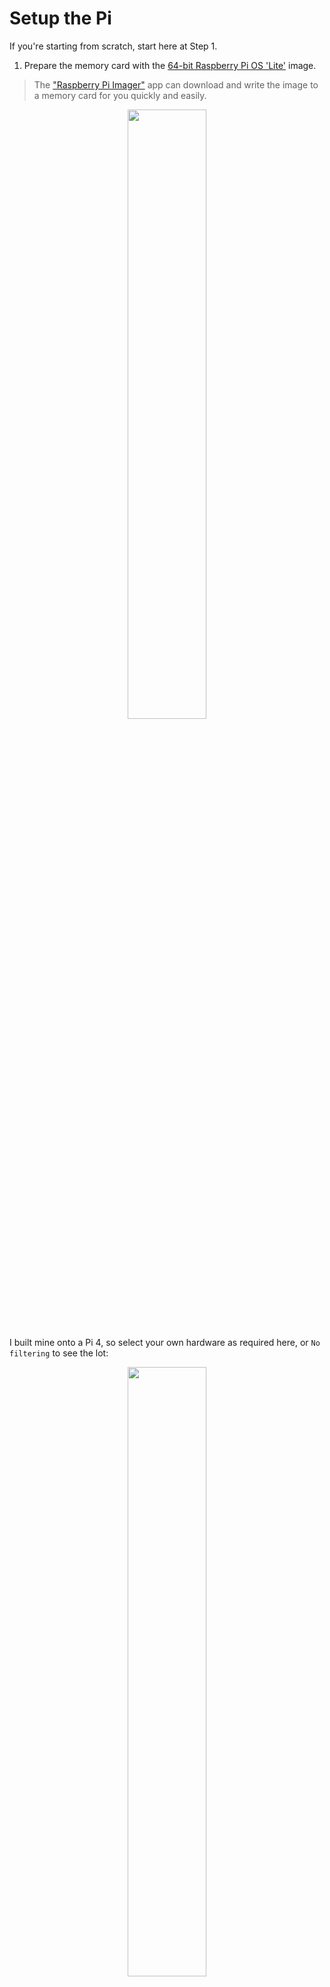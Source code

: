 # Setup the Pi

If you're starting from scratch, start here at Step 1.


1. Prepare the memory card with the [64-bit Raspberry Pi OS 'Lite'](https://www.raspberrypi.org/software/operating-systems/) image.

> The ["Raspberry Pi Imager"](https://www.raspberrypi.org/software/) app can download and write the image to a memory card for you quickly and easily.

<p align="center">
  <img src="https://github.com/user-attachments/assets/48df65a7-738b-493f-9e3f-3e3defbd3766" width="50%">
</p>

I built mine onto a Pi 4, so select your own hardware as required here, or `No filtering` to see the lot:

<p align="center">
  <img src="https://github.com/user-attachments/assets/a419f62b-e20c-4b1e-810c-6263c4609276" width="50%">
</p>

Having selected the device, now click `Choose OS`. Select `Raspberry Pi OS (other)`:
<p align="center">
  <img src="https://github.com/user-attachments/assets/1583d726-06c1-4b54-b280-9537ce648574" width="50%">
</p>

You want the `Raspberry Pi OS Lite (64-bit)` `A port of Debian Bookworm with no desktop environment (Compatible with Raspberry Pi 3/4/400/5` version.

<p align="center">
<img src="https://github.com/user-attachments/assets/a6ff10f2-6b27-4745-953e-fd7cd7c4871e" width="50%">
</p>

2. With that successfully burnt and verified, transfer the memory stick to the Pi.
3. Add HDMI, power and keyboard connections and turn it on. (You don't need a mouse for this, but add one if you're feeling so inclined).
4. The boot process ends at a login screen. The default credentials are `pi` / `raspberry`.
5. Login.
6. Now we'll perform the basic customisation steps:
7. Run `sudo raspi-config`.
8. Select `(5) Localisation Options` then:
    * `(L3) - change keyboard layout`
    I've never needed to do anything but accept the defaults here. I found the Pi stopped responding for >10s after selecting "no compose key", so just wait for it and it will take you back to the main page.
9. Return to (5) and set `(L2) the timezone`. Select the appropriate options and you'll be returned to the menu.
10. Select `(3) - Interfacing Options`
    * `(P2) Enable SSH` and at the prompt "Would you like the SSH server to be enabled?" change the selection to `<Yes>` and hit return, then return again at the `OK`.
    
11. Select `(1) System Options` and `(S4) Hostname` and give the Pi a recognisable hostname.
12. If you're building this onto a Pi with a wired network connection instead of WiFi, skip the next step. Resume at Step 14.
13. Select `(1) System Options` and `(S1) Wireless LAN`. At this stage we'll be a wifi *client*. When prompted:

    * Select your country
    * Enter the local SSID and passphrase (password). Note that the Pi Zero W's radio is limited to 2.4G, so any attempts to connect to a 5G network will fail.
14. Navigate to `Finish` and DECLINE the prompt to reboot.
15. Run `ifconfig`. In the output, look under "eth0" for wired and "wlan0" for WiFi. There should be a line starting with "inet" followed by an IP address. The absence of this means you're not on a network.

16. Assuming success above, you'll probably want to set a static IP. If you're OK with a dynamic IP (or at least are for the time being) jump to Step 20 and a reboot.

17. From 'Bookworm', the Pi uses Network Manager to manage IP addresses.\[[1](#1-set-a-static-ip-address-on-raspberry-pi-os-bookworm)\]

18. Run `sudo nmcli -p connection show` to show the available network interfaces:

```txt
pi@raspberrypi:~ $ sudo nmcli -p connection show
======================================
  NetworkManager connection profiles
======================================
NAME              UUID                                  TYPE      DEVICE
----------------------------------------------------------------------------------------------------------------
mywifissid        09123456-6ac4-4cf7-8154-701234567892  wifi      wlan0
lo                5612345d-ffff-4ee8-8ef9-12345678990f  loopback  lo
pi@raspberrypi:~ $
```

19. Now execute these three commands in turn, replacing the network name and dummy values here with your own:

```txt
sudo nmcli con mod "mywifissid" ipv4.addresses 10.0.0.220/24 ipv4.method manual
sudo nmcli con mod "mywifissid" ipv4.gateway 10.0.0.1
sudo nmcli con mod "mywifissid" ipv4.dns "10.0.0.1"
```

> If you have more than one DNS server (the last command above), add them all inside the quotes with a space separating each.

20. Reboot the Pi to pickup its new IP address and lock in all the changes made above, including the change to the hostname: `sudo reboot`

21. After it reboots, check it's on the network OK by typing `ifconfig` and check the output now shows the entries you added in Step 19.
(Alternatively, just see if it responds to pings and you can SSH to it on its new IP).

## Remote config via SSH

At this point I abandoned the keyboard and monitor, continuing the config steps from my PC.

22. SSH to the Pi using your preferred client. If you're using Windows 10 you can just do this from a PowerShell window: `ssh <TheIpAddressFromStep18> -l pi` (Note that's a lower-case L).
23. You should see something like this:
```txt
The authenticity of host '192.168.44.1 (192.168.44.1)' can't be established.
ECDSA key fingerprint is SHA256:Ty0Bw6IZqg1234567899006534456778sFKT6QakOZ5PdJk.
Are you sure you want to continue connecting (yes/no)?
```
24. Enter `yes` and press Return
25. The response should look like this:
```txt
Warning: Permanently added '192.168.44.1' (ECDSA) to the list of known hosts.
pi@192.168.44.1's password:
```
26. Enter the password and press Return.
27. It's STRONGLY recommended that you change the password. Run `passwd` and follow your nose.

## Here's where all the software modules are installed. This might take a while:

28. First let's make sure the Pi is all up-to-date:
```txt
sudo apt-get update && sudo apt-get upgrade -y
```

> If this ends with an error "Some index files failed to download. They have been ignored, or old ones used instead." just press up-arrow and return to retry the command. You want to be sure the Pi is healthy and updated before continuing.

> If however you encounter an error saying a certificate is out of date or not valid yet, check that the Pi's real-time clock is correct. `date` on its own will show the date, and you'll set it with this syntax: `sudo date -s '2024-01-09 11:04:00 AEDT'`.

29. `sudo reboot`

Your SSH session will end here. Wait for the Pi to reboot, sign back in again and continue.

30. Confirm your current version of python:

```
pi@BenchPi3BPlus:~ $ python3 --version
Python 3.11.2
pi@BenchPi3BPlus:~ $
```

31. Update the following command if required with that of the same version number:

```
pi@BenchPi3BPlus:~ $ sudo apt install python3.11-venv -y
pi@BenchPi3BPlus:~ $ python3 -m venv venv
pi@BenchPi3BPlus:~ $
```

32. We need to install git so we can download the repo from GitHub:

```
sudo apt-get install git -y
```

33. This downloads the repo, dropping the structure into a subdirectory called `knxLogger`:

```txt
cd ~
git clone --depth=3 https://github.com/greiginsydney/knxLogger
```

> Advanced tip: if you're testing code and want to install a new branch direct from the repo, add `-b <branchName>` on the end of the line.


# TODO: Is this step redundant?

34. Now we need to move the setup.sh script file into its final location:

```txt
mv -fv "knxLogger/Raspberry Pi/setup.sh" ~
``` 

35. All the hard work is done by the script, but it needs to be made executable first:

```txt
sudo chmod +x setup.sh
```

36. Now run it! (Be careful here: the switches are critical. "-E" ensures your user path is passed to the script. Without it the software will be moved to the wrong location, or not at all. "-H" passes the Pi user's home directory.)
```txt
sudo -E -H ./setup.sh start
```
